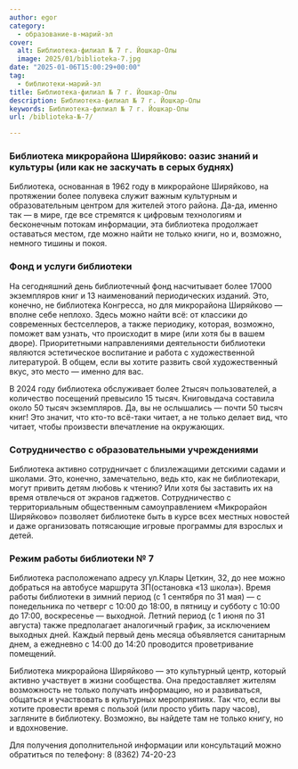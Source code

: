 ```yaml
---
author: egor
category:
  - образование-в-марий-эл
cover:
  alt: Библиотека-филиал № 7 г. Йошкар-Олы
  image: 2025/01/biblioteka-7.jpg
date: "2025-01-06T15:00:29+00:00"
tag:
  - библиотеки-марий-эл
title: Библиотека-филиал № 7 г. Йошкар-Олы
description: Библиотека-филиал № 7 г. Йошкар-Олы
keywords: Библиотека-филиал № 7 г. Йошкар-Олы
url: /biblioteka-№-7/

---
```

### Библиотека микрорайона Ширяйково: оазис знаний и культуры (или как не заскучать в серых буднях)

Библиотека, основанная в 1962 году в микрорайоне Ширяйково, на протяжении более полувека служит важным культурным и образовательным центром для жителей этого района. Да-да, именно так — в мире, где все стремятся к цифровым технологиям и бесконечным потокам информации, эта библиотека продолжает оставаться местом, где можно найти не только книги, но и, возможно, немного тишины и покоя.

### Фонд и услуги библиотеки

На сегодняшний день библиотечный фонд насчитывает более 17000 экземпляров книг и 13 наименований периодических изданий. Это, конечно, не библиотека Конгресса, но для микрорайона Ширяйково — вполне себе неплохо. Здесь можно найти всё: от классики до современных бестселлеров, а также периодику, которая, возможно, поможет вам узнать, что происходит в мире (или хотя бы в вашем дворе). Приоритетными направлениями деятельности библиотеки являются эстетическое воспитание и работа с художественной литературой. В общем, если вы хотите развить свой художественный вкус, это место — именно для вас.

В 2024 году библиотека обслуживает более 2тысяч пользователей, а количество посещений превысило 15 тысяч. Книговыдача составила около 50 тысяч экземпляров. Да, вы не ослышались — почти 50 тысяч книг! Это значит, что кто-то всё-таки читает, а не только делает вид, что читает, чтобы произвести впечатление на окружающих.

### Сотрудничество с образовательными учреждениями

Библиотека активно сотрудничает с близлежащими детскими садами и школами. Это, конечно, замечательно, ведь кто, как не библиотекари, могут привить детям любовь к чтению? Или хотя бы заставить их на время отвлечься от экранов гаджетов. Сотрудничество с территориальным общественным самоуправлением «Микрорайон Ширяйково» позволяет библиотеке быть в курсе всех местных новостей и даже организовать потясающие игровые программы для взрослых и детей.

### Режим работы библиотеки № 7

Библиотека расположенапо адресу ул.Клары Цеткин, 32, до нее можно добраться на автобусе маршрута 3П(остановка «13 школа»). Время работы библиотеки в зимний период (с 1 сентября по 31 мая) — с понедельника по четверг с 10:00 до 18:00, в пятницу и субботу с 10:00 до 17:00, воскресенье — выходной. Летний период (с 1 июня по 31 августа) также предполагает аналогичный график, за исключением выходных дней. Каждый первый день месяца объявляется санитарным днем, а ежедневно с 14:00 до 14:20 проводится проветривание помещений.

Библиотека микрорайона Ширяйково — это культурный центр, который активно участвует в жизни сообщества. Она предоставляет жителям возможность не только получать информацию, но и развиваться, общаться и участвовать в культурных мероприятиях. Так что, если вы хотите провести время с пользой (или просто убить пару часов), загляните в библиотеку. Возможно, вы найдете там не только книгу, но и вдохновение.

Для получения дополнительной информации или консультаций можно обратиться по телефону: 8 (8362) 74-20-23
